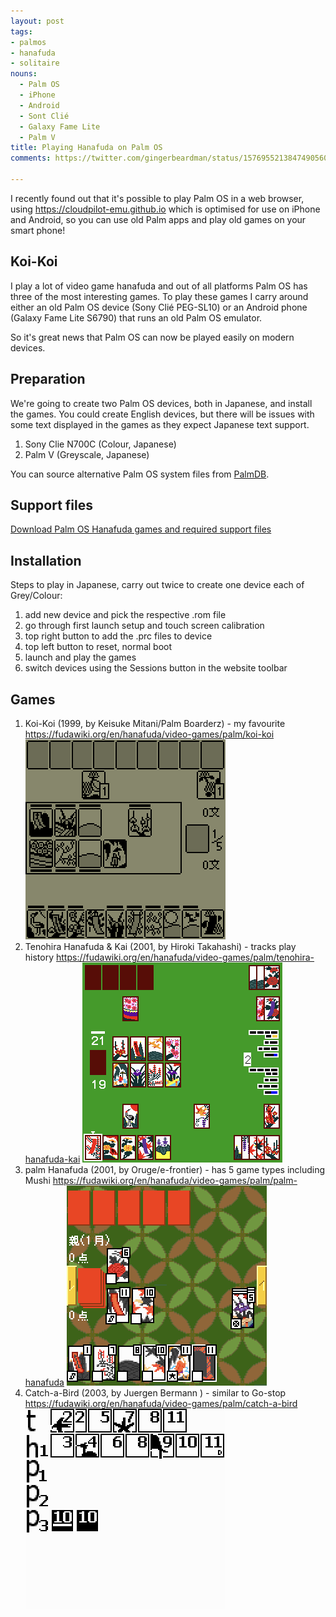 ```yaml
---
layout: post
tags:
- palmos
- hanafuda
- solitaire
nouns:
  - Palm OS
  - iPhone
  - Android
  - Sont Clié
  - Galaxy Fame Lite
  - Palm V
title: Playing Hanafuda on Palm OS
comments: https://twitter.com/gingerbeardman/status/1576955213847490560

---
```


I recently found out that it's possible to play Palm OS in a web browser, using https://cloudpilot-emu.github.io which is optimised for use on iPhone and Android, so you can use old Palm apps and play old games on your smart phone!

## Koi-Koi

I play a lot of video game hanafuda and out of all platforms Palm OS has three of the most interesting games. To play these games I carry around either an old Palm OS device (Sony Clié PEG-SL10) or an Android phone (Galaxy Fame Lite S6790) that runs an old Palm OS emulator.

So it's great news that Palm  OS can now be played easily on modern devices.

## Preparation

We're going to create two Palm OS devices, both in Japanese, and install the games. You could create English devices, but there will be issues with some text displayed in the games as they expect Japanese text support.

1. Sony Clie N700C (Colour, Japanese)
2. Palm V (Greyscale, Japanese)

You can source alternative Palm OS system files from [PalmDB](https://palmdb.net/app/palm-roms-complete).

## Support files

[Download Palm OS Hanafuda games and required support files](https://www.dropbox.com/s/b2obo97hlbb89n5/Palm%20OS%20Hanafuda%20games.zip?dl=0)

## Installation

Steps to play in Japanese, carry out twice to create one device each of Grey/Colour:

1. add new device and pick the respective .rom file
2. go through first launch setup and touch screen calibration
3. top right button to add the .prc files to device
4. top left button to reset, normal boot
5. launch and play the games 
6. switch devices using the Sessions button in the website toolbar

## Games
1. Koi-Koi (1999, by Keisuke Mitani/Palm Boarderz) - my favourite
    https://fudawiki.org/en/hanafuda/video-games/palm/koi-koi
    ![PNG](/images/posts/palmos-hanafuda-1.png#pixel "Koi-Koi")
2. Tenohira Hanafuda & Kai (2001, by Hiroki Takahashi) - tracks play history
    https://fudawiki.org/en/hanafuda/video-games/palm/tenohira-hanafuda-kai
    ![PNG](/images/posts/palmos-hanafuda-2.png#pixel "Tenohira Hanafuda Kai")
3. palm Hanafuda (2001, by Oruge/e-frontier) - has 5 game types including Mushi
    https://fudawiki.org/en/hanafuda/video-games/palm/palm-hanafuda
    ![PNG](/images/posts/palmos-hanafuda-3.png#pixel "palm Hanafuda")
4. Catch-a-Bird (2003, by Juergen Bermann ) - similar to Go-stop
    https://fudawiki.org/en/hanafuda/video-games/palm/catch-a-bird 
    ![PNG](/images/posts/palmos-hanafuda-4.png#pixel "Catch-a-Bird")
